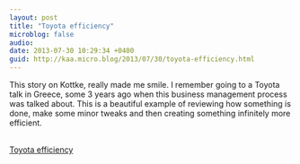 ```yaml
---
layout: post
title: "Toyota efficiency"
microblog: false
audio: 
date: 2013-07-30 10:29:34 +0400
guid: http://kaa.micro.blog/2013/07/30/toyota-efficiency.html
---
```

<p>This story on Kottke, really made me smile. I remember going to a Toyota talk in Greece, some 3 years ago when this business management process was talked about. This is a beautiful example of reviewing how something is done, make some minor tweaks and then creating something infinitely more efficient.</p><br /><a href='http://kottke.org/13/07/toyota-donates-efficiency-to-non-profit'>Toyota efficiency</a>
